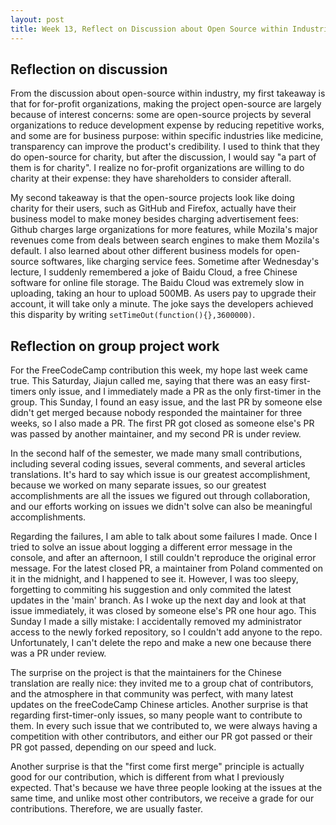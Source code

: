 ```yaml
---
layout: post
title: Week 13, Reflect on Discussion about Open Source within Industries and Group Project on FreeCodeCamp
---
```




## Reflection on discussion

From the discussion about open-source within industry, my first takeaway is that for for-profit organizations, <!--more-->making the project open-source are largely because of interest concerns: some are open-source projects by several organizations to reduce development expense by reducing repetitive works, and some are for business purpose: within specific industries like medicine, transparency can improve the product's credibility. I used to think that they do open-source for charity, but after the discussion, I would say "a part of them is for charity". I realize no for-profit organizations are willing to do charity at their expense: they have shareholders to consider afterall. 

My second takeaway is that the open-source projects look like doing charity for their users, such as GitHub and Firefox, actually have their business model to make money besides charging advertisement fees: Github charges large organizations for more features, while Mozila's major revenues come from deals between search engines to make them Mozila's default. I also learned about other different business models for open-source softwares, like charging service fees. Sometime after Wednesday's lecture, I suddenly remembered a joke of Baidu Cloud, a free Chinese software for online file storage. The Baidu Cloud was extremely slow in uploading, taking an hour to upload 500MB. As users pay to upgrade their account, it will take only a minute. The joke says the developers achieved this disparity by writing `setTimeOut(function(){},3600000)`. 


## Reflection on group project work

For the FreeCodeCamp contribution this week, my hope last week came true. This Saturday, Jiajun called me, saying that there was an easy first-timers only issue, and I immediately made a PR as the only first-timer in the group. This Sunday, I found an easy issue, and the last PR by someone else didn't get merged because nobody responded the maintainer for three weeks, so I also made a PR. The first PR got closed as someone else's PR was passed by another maintainer, and my second PR is under review. 

In the second half of the semester, we made many small contributions, including several coding issues, several comments, and several articles translations. It's hard to say which issue is our greatest accomplishment, because we worked on many separate issues, so our greatest accomplishments are all the issues we figured out through collaboration, and our efforts working on issues we didn't solve can also be meaningful accomplishments. 

Regarding the failures, I am able to talk about some failures I made. Once I tried to solve an issue about logging a different error message in the console, and after an afternoon, I still couldn't reproduce the original error message. For the latest closed PR, a maintainer from Poland commented on it in the midnight, and I happened to see it. However, I was too sleepy, forgetting to commiting his suggestion and only commited the latest updates in the 'main' branch. As I woke up the next day and look at that issue immediately, it was closed by someone else's PR one hour ago. This Sunday I made a silly mistake: I accidentally removed my administrator access to the newly forked repository, so I couldn't add anyone to the repo. Unfortunately, I can't delete the repo and make a new one because there was a PR under review. 

The surprise on the project is that the maintainers for the Chinese translation are really nice: they invited me to a group chat of contributors, and the atmosphere in that community was perfect, with many latest updates on the freeCodeCamp Chinese articles. Another surprise is that regarding first-timer-only issues, so many people want to contribute to them. In every such issue that we contributed to, we were always having a competition with other contributors, and either our PR got passed or their PR got passed, depending on our speed and luck. 

Another surprise is that the "first come first merge" principle is actually good for our contribution, which is different from what I previously expected. That's because we have three people looking at the issues at the same time, and unlike most other contributors, we receive a grade for our contributions. Therefore, we are usually faster.
